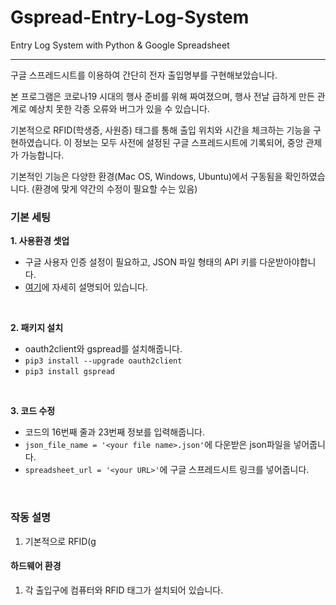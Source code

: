 # Gspread-Entry-Log-System
Entry Log System with Python &amp; Google Spreadsheet

-----------------------------------------------------------

구글 스프레드시트를 이용하여 간단히 전자 출입명부를 구현해보았습니다.

본 프로그램은 코로나19 시대의 행사 준비를 위해 짜여졌으며, 행사 전날 급하게 만든 관계로 예상치 못한 각종 오류와 버그가 있을 수 있습니다.

기본적으로 RFID(학생증, 사원증) 태그를 통해 출입 위치와 시간을 체크하는 기능을 구현하였습니다. 이 정보는 모두 사전에 설정된 구글 스프레드시트에 기록되어, 중앙 관제가 가능합니다.

기본적인 기능은 다양한 환경(Mac OS, Windows, Ubuntu)에서 구동됨을 확인하였습니다. (환경에 맞게 약간의 수정이 필요할 수는 있음)

### 기본 세팅

**1. 사용환경 셋업**

  - 구글 사용자 인증 설정이 필요하고, JSON 파일 형태의 API 키를 다운받아야합니다.
  - [여기](https://yurimkoo.github.io/python/2019/07/20/link-with-googlesheets-for-Python.html)에 자세히 설명되어 있습니다.
  <br/>
  
**2. 패키지 설치**
  - oauth2client와 gspread를 설치해줍니다.
  - ```pip3 install --upgrade oauth2client```
  - ```pip3 install gspread```
  <br/>
  
**3. 코드 수정**
  - 코드의 16번째 줄과 23번째 정보를 입력해줍니다.
  - ```json_file_name = '<your file name>.json'```에 다운받은 json파일을 넣어줍니다.
  - ```spreadsheet_url = '<your URL>'```에 구글 스프레드시트 링크를 넣어줍니다.
<br/>

### 작동 설명

1. 기본적으로 RFID(g

#### 하드웨어 환경

1. 각 출입구에 컴퓨터와 RFID 태그가 설치되어 있습니다.
